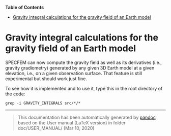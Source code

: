 **Table of Contents**

-   [Gravity integral calculations for the gravity field of an Earth model](#gravity-integral-calculations-for-the-gravity-field-of-an-earth-model)

Gravity integral calculations for the gravity field of an Earth model
=====================================================================

SPECFEM can now compute the gravity field as well as its derivatives (i.e., gravity gradiometry) generated by any given 3D Earth model at a given elevation, i.e., on a given observation surface. That feature is still experimental but should work just fine.

To see how it is implemented and to use it, type this in the root directory of the code:

    grep -i GRAVITY_INTEGRALS src/*/*

-----
> This documentation has been automatically generated by [pandoc](http://www.pandoc.org)
> based on the User manual (LaTeX version) in folder doc/USER_MANUAL/
> (Mar 10, 2020)

